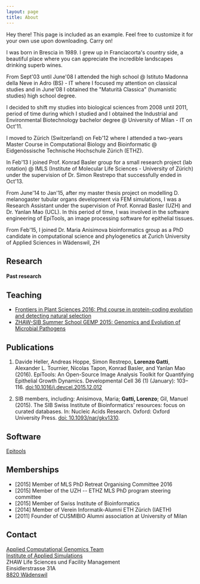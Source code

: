 ```yaml
---
layout: page
title: About
---
```


<p class="message">
  Hey there! This page is included as an example. Feel free to customize it for your own use upon downloading. Carry on!
</p>


I was born in Brescia in 1989. I grew up in Franciacorta's country side, a beautiful place where you can appreciate the incredible landscapes drinking superb wines.

From Sept'03 until June'08 I attended the high school @ Istituto Madonna della Neve in Adro (BS) - IT where I focused my attention on classical studies and in June'08 I obtained the "Maturità Classica" (humanistic studies) high school degree.

I decided to shift my studies into biological sciences from 2008 until 2011, period of time during which I studied and I obtained the Industrial and Environmental Biotechnology bachelor degree @ University of Milan - IT on Oct'11.

I moved to Zürich (Switzerland) on Feb'12 where I attended a two-years Master Course in Computational Biology and Bioinformatic @ Eidgenössische Technische Hochschule Zürich (ETHZ).

In Feb'13 I joined Prof. Konrad Basler group for a small research project (lab rotation) @ IMLS (Institute of Molecular Life Sciences - University of Zürich) under the supervision of Dr. Simon Restrepo that successfully ended in Oct'13.

From June'14 to Jan'15, after my master thesis project on modelling D. melanogaster tubular organs development via FEM simulations, I was a Research Assistant under the supervision of Prof. Konrad Basler (UZH) and Dr. Yanlan Mao (UCL). In this period of time, I was involved in the software engineering of EpiTools, an image processing software for epithelial tissues.

From Feb'15, I joined Dr. Maria Anisimova bioinformatics group as a PhD candidate in computational science and phylogenetics at Zurich University of Applied Sciences in Wädenswil, ZH

## Research

#### Past research

## Teaching

- [Frontiers in Plant Sciences 2016: Phd course in protein-coding evolution and detecting natural selection](http://gattil.github.io/2016_FiPS_Tutorials)
- [ZHAW-SIB Summer School GEMP 2015: Genomics and Evolution of Microbial Pathogens](http://gemp2015.lifeinnumbers.ch/program/)

## Publications

1. Davide Heller, Andreas Hoppe, Simon Restrepo, **Lorenzo Gatti**, Alexander L. Tournier, Nicolas Tapon, Konrad Basler, and Yanlan Mao (2016). EpiTools: An Open-Source Image Analysis Toolkit for Quantifying Epithelial Growth Dynamics. Developmental Cell 36 (1) (January): 103–116. [doi:10.1016/j.devcel.2015.12.012](http://dx.doi.org/10.1016/j.devcel.2015.12.012)


2. SIB members, including: Anisimova, Maria; **Gatti, Lorenzo**; Gil, Manuel (2015). The SIB Swiss Institute of Bioinformatics’ resources: focus on curated databases. In: Nucleic Acids Research. Oxford: Oxford University Press.
[doi: 10.1093/nar/gkv1310](http://nar.oxfordjournals.org/content/early/2015/11/27/nar.gkv1310.abstract).

## Software

[Epitools](http://imls-bg-arthemis.uzh.ch/epitools-wiki/site/home/)


## Memberships

- [2015] Member of MLS PhD Retreat Organising Committee 2016
- [2015] Member of the UZH -- ETHZ MLS PhD program steering committee
- [2015] Member of Swiss Institute of Bioinformatics
- [2014] Member of Verein Informatik-Alumni ETH Zürich (IAETH)
- [2011] Founder of CUSMIBIO Alumni association at University of Milan


## Contact

[Applied Computational Genomics Team](https://www.zhaw.ch/de/lsfm/institute-zentren/ias/forschung/predictive-bio-inspired-modeling/computational-genomics/) <br />
[Institute of Applied Simulations](https://www.zhaw.ch/de/lsfm/dienstleistung/institut-fuer-angewandte-simulation/) <br />
ZHAW Life Sciences und Facility Management <br />
Einsidlerstrasse 31A <br />
[8820 Wädenswil](https://www.google.ch/maps/@47.4870383,8.730308,13z?hl=en)
